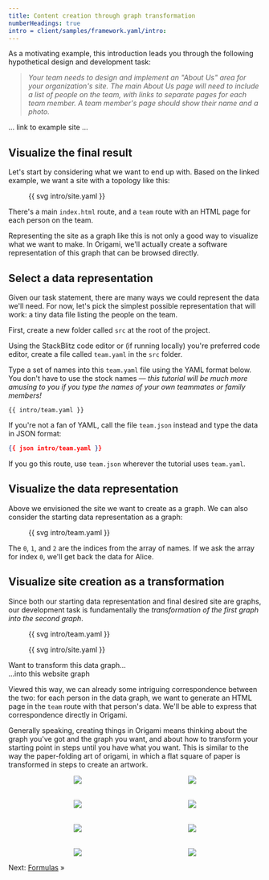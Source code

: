 ```yaml
---
title: Content creation through graph transformation
numberHeadings: true
intro = client/samples/framework.yaml/intro:
---
```


As a motivating example, this introduction leads you through the following hypothetical design and development task:

> _Your team needs to design and implement an "About Us" area for your organization's site. The main About Us page will need to include a list of people on the team, with links to separate pages for each team member. A team member's page should show their name and a photo._

... link to example site ...

## Visualize the final result

Let's start by considering what we want to end up with. Based on the linked example, we want a site with a topology like this:

<figure>
{{ svg intro/site.yaml }}
</figure>

There's a main `index.html` route, and a `team` route with an HTML page for each person on the team.

Representing the site as a graph like this is not only a good way to visualize what we want to make. In Origami, we'll actually create a software representation of this graph that can be browsed directly.

## Select a data representation

Given our task statement, there are many ways we could represent the data we'll need. For now, let's pick the simplest possible representation that will work: a tiny data file listing the people on the team.

First, create a new folder called `src` at the root of the project.

Using the StackBlitz code editor or (if running locally) you're preferred code editor, create a file called `team.yaml` in the `src` folder.

Type a set of names into this `team.yaml` file using the YAML format below. You don't have to use the stock names — _this tutorial will be much more amusing to you if you type the names of your own teammates or family members!_

```\yaml
{{ intro/team.yaml }}
```

If you're not a fan of YAML, call the file `team.json` instead and type the data in JSON format:

```json
{{ json intro/team.yaml }}
```

If you go this route, use `team.json` wherever the tutorial uses `team.yaml`.

## Visualize the data representation

Above we envisioned the site we want to create as a graph. We can also consider the starting data representation as a graph:

<figure>
{{ svg intro/team.yaml }}
</figure>

The `0`, `1`, and `2` are the indices from the array of names. If we ask the array for index `0`, we'll get back the data for Alice.

## Visualize site creation as a transformation

Since both our starting data representation and final desired site are graphs, our development task is fundamentally the _transformation of the first graph into the second graph_.

<div class="two-up">
  <figure>
    {{ svg intro/team.yaml }}
  </figure>
  <figure>
    {{ svg intro/site.yaml }}
  </figure>
  <figcaption>Want to transform this data graph…</figcaption>
  <figcaption>…into this website graph</figcaption>
</div>

Viewed this way, we can already some intriguing correspondence between the two: for each person in the data graph, we want to generate an HTML page in the `team` route with that person's data. We'll be able to express that correspondence directly in Origami.

Generally speaking, creating things in Origami means thinking about the graph you've got and the graph you want, and about how to transform your starting point in steps until you have what you want. This is similar to the way the paper-folding art of origami, in which a flat square of paper is transformed in steps to create an artwork.

<figure style="align-items: center; display: grid; gap: 2rem; grid-template-columns: repeat(auto-fit, minmax(125px, 1fr)); justify-items: center;">
  <img src="/assets/heart/step1.svg">
  <img src="/assets/heart/step2.svg">
  <img src="/assets/heart/step3.svg">
  <img src="/assets/heart/step4.svg">
  <img src="/assets/heart/step5.svg">
  <img src="/assets/heart/step6.svg">
  <img src="/assets/heart/step7.svg">
  <img src="/assets/heart/step8.svg">
</figure>

Next: [Formulas](intro2.html) »
